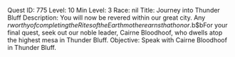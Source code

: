 Quest ID: 775
Level: 10
Min Level: 3
Race: nil
Title: Journey into Thunder Bluff
Description: You will now be revered within our great city. Any $r worthy of completing the Rites of the Earthmother earns that honor.$b$bFor your final quest, seek out our noble leader, Cairne Bloodhoof, who dwells atop the highest mesa in Thunder Bluff.
Objective: Speak with Cairne Bloodhoof in Thunder Bluff.
